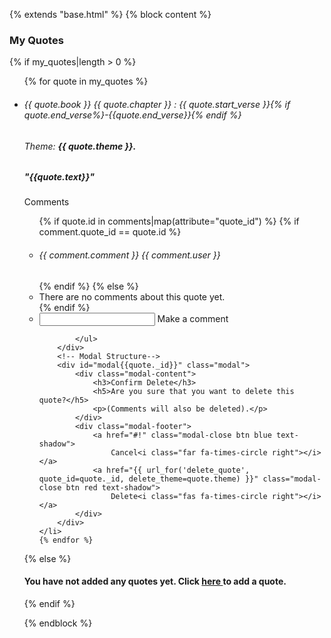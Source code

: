 {% extends "base.html" %}
{% block content %}
<h3 class="center">My Quotes</h3>

<!-- NEW IDEA -->
{% if my_quotes|length > 0 %}

<ul class="collapsible">
    {% for quote in my_quotes %}
    <li>
        <div class="collapsible-header">
            <div class="card-panel collapsible-card">
                <div class="row">
                    <div class="col m4 s8">
                        <h6 class="justify-left">{{ quote.book }} {{ quote.chapter }} :
                            {{ quote.start_verse }}{% if quote.end_verse%}-{{quote.end_verse}}{% endif %}</h6>
                    </div>
                    <div class="col s8 m4">
                        <h6 class="justify-center">Theme: <strong>{{ quote.theme }}.</strong></h6>
                    </div>
                    <div class="col s4 btn-col">
                        <a href="{{ url_for('edit_quote', quote_id=quote._id) }}" class="btn-small"><i
                                class="fas fa-pencil-alt"></i></a>
                        <a href="#modal{{quote._id}}" class="btn-small modal-trigger"><i
                                class="far fa-trash-alt"></i></a>
                    </div>
                </div>
                <div class="row">
                    <div class="col s12">
                        <h5>"{{quote.text}}"</h5>
                    </div>
                </div>
                <div class="row">
                    <div class="col s12 btn-col">
                        <i class="fas fa-caret-down"></i>Comments
                    </div>
                </div>
            </div>
        </div>
        <div class="collapsible-body comment-body">
            <ul>
              {% if quote.id in comments|map(attribute="quote_id") %}
                {% if comment.quote_id == quote.id %}
                <li>
                    <div class="card-panel">
                        <div class="row">
                            <h6>{{ comment.comment }} {{ comment.user }}</h6>
                        </div>
                    </div>
                </li>
                {% endif %}
                {% else %}
                <li>There are no comments about this quote yet. </li>
                {% endif %}
                <li>
                    <div class="card-panel make-comment-card">
                        <div class="row">
                                <form method="POST" action="{{ url_for('comment', quote_id=quote._id) }}">
                                <div class="input-field">
                                    <input name="comment" id="comment" minlength="3" type="text">
                                    <label for="comment"><i class="fas fa-search search-label"></i> Make a
                                        comment</label>
                                </div>
                            </form>
                        </div>
                    </div>
                </li>
                
                
            </ul>
        </div>
        <!-- Modal Structure-->
        <div id="modal{{quote._id}}" class="modal">
            <div class="modal-content">
                <h3>Confirm Delete</h3>
                <h5>Are you sure that you want to delete this quote?</h5>
                <p>(Comments will also be deleted).</p>
            </div>
            <div class="modal-footer">
                <a href="#!" class="modal-close btn blue text-shadow">
                    Cancel<i class="far fa-times-circle right"></i></a>
                <a href="{{ url_for('delete_quote', quote_id=quote._id, delete_theme=quote.theme) }}" class="modal-close btn red text-shadow">
                    Delete<i class="fas fa-times-circle right"></i></a>
            </div>
        </div>
    </li>
    {% endfor %}
</ul>

{% else %}
<h4 class="red-text text-darken-4 center-align">You have not added any quotes yet. Click <a
        href="{{ url_for('add_quote') }}"> here </a>to add a quote.</h4>
{% endif %}

{% endblock %}